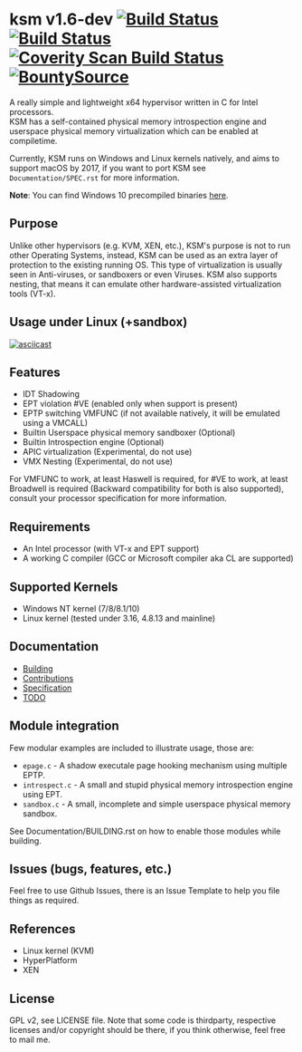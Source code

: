 # ksm v1.6-dev [![Build Status](https://img.shields.io/travis/asamy/ksm/master.svg?style=flat-square&label=Linux)](https://travis-ci.org/asamy/ksm) [![Build Status](https://img.shields.io/appveyor/ci/asamy/ksm/master.svg?style=flat-square&label=Windows)](https://ci.appveyor.com/project/asamy/ksm) <a href="https://scan.coverity.com/projects/asamy-ksm"><img alt="Coverity Scan Build Status" src="https://scan.coverity.com/projects/10823/badge.svg"/> </a> [![BountySource](https://www.bountysource.com/badge/team?team_id=189129&style=raised)](https://www.bountysource.com/teams/ksm?utm_source=ksm&utm_medium=shield&utm_campaign=raised)  

A really simple and lightweight x64 hypervisor written in C for Intel processors.  
KSM has a self-contained physical memory introspection engine and userspace physical
memory virtualization which can be enabled at compiletime.

Currently, KSM runs on Windows and Linux kernels natively, and aims to support
macOS by 2017, if you want to port KSM see `Documentation/SPEC.rst` for more information.

**Note**: You can find Windows 10 precompiled binaries [here](https://ci.appveyor.com/project/asamy/ksm).  

## Purpose

Unlike other hypervisors (e.g. KVM, XEN, etc.), KSM's purpose is not to run
other Operating Systems, instead, KSM can be used as an extra layer of
protection to the existing running OS.  This type of virtualization is usually
seen in Anti-viruses, or sandboxers or even Viruses.  KSM also supports
nesting, that means it can emulate other hardware-assisted virtualization tools
(VT-x).

## Usage under Linux (+sandbox)

[![asciicast](https://asciinema.org/a/10cu6v7c6l0j4532cww8tq1a1.png)](https://asciinema.org/a/10cu6v7c6l0j4532cww8tq1a1)

## Features

- IDT Shadowing
- EPT violation #VE (enabled only when support is present)
- EPTP switching VMFUNC (if not available natively, it will be emulated using a VMCALL)
- Builtin Userspace physical memory sandboxer (Optional)
- Builtin Introspection engine (Optional)
- APIC virtualization (Experimental, do not use)
- VMX Nesting (Experimental, do not use)

For VMFUNC to work, at least Haswell is required, for #VE to work, at least
Broadwell is required (Backward compatibility for both is also supported),
consult your processor specification for more information.

## Requirements

- An Intel processor (with VT-x and EPT support)
- A working C compiler (GCC or Microsoft compiler aka CL are supported)

## Supported Kernels

- Windows NT kernel (7/8/8.1/10)
- Linux kernel (tested under 3.16, 4.8.13 and mainline)

## Documentation

- [Building](https://github.com/asamy/ksm/blob/master/Documentation/BUILDING.rst)
- [Contributions](https://github.com/asamy/ksm/blob/master/Documentation/CONTRIBUTIONS.rst)
- [Specification](https://github.com/asamy/ksm/blob/master/Documentation/SPEC.rst)
- [TODO](https://github.com/asamy/ksm/blob/master/Documentation/TODO.rst)

## Module integration

Few modular examples are included to illustrate usage, those are:

- `epage.c` - A shadow executale page hooking mechanism using multiple EPTP.
- `introspect.c` - A small and stupid physical memory introspection engine using EPT.
- `sandbox.c` - A small, incomplete and simple userspace physical memory sandbox.

See Documentation/BUILDING.rst on how to enable those modules while building.

## Issues (bugs, features, etc.)

Feel free to use Github Issues, there is an Issue Template to help you file
things as required.

## References

- Linux kernel (KVM)
- HyperPlatform
- XEN

## License

GPL v2, see LICENSE file.  Note that some code is thirdparty, respective
licenses and/or copyright should be there, if you think otherwise, feel free to mail me.

